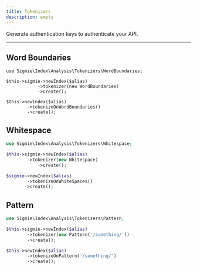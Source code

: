 ```yaml
---
title: Tokenizers
description: empty
---
```


Generate authentication keys to authenticate your API.

---


## Word Boundaries
```
use Sigmie\Index\Analysis\Tokenizers\WordBoundaries;

$this->sigmie->newIndex($alias)
            ->tokenizer(new WordBoundaries)
            ->create();

$this->newIndex($alias)
        ->tokenizeOnWordBoundaries()
        ->create();
```

## Whitespace
```php
use Sigmie\Index\Analysis\Tokenizers\Whitespace;

$this->sigmie->newIndex($alias)
        ->tokenizer(new Whitespace)
            ->create();

$sigmie->newIndex($alias)
        ->tokenizeOnWhiteSpaces()
       ->create();
```

## Pattern
```php
use Sigmie\Index\Analysis\Tokenizers\Pattern;

$this->sigmie->newIndex($alias)
        ->tokenizer(new Pattern('/something/'))
        ->create();

$this->newIndex($alias)
        ->tokenizeOnPattern('/something/')
        ->create();
```
